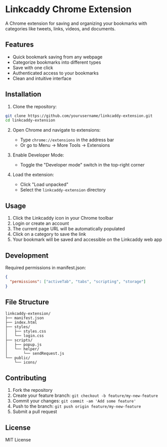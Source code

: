 # Linkcaddy Chrome Extension

A Chrome extension for saving and organizing your bookmarks with categories like tweets, links, videos, and documents.

## Features

- Quick bookmark saving from any webpage
- Categorize bookmarks into different types
- Save with one click
- Authenticated access to your bookmarks
- Clean and intuitive interface

## Installation

1. Clone the repository:

```bash
git clone https://github.com/yourusername/linkcaddy-extension.git
cd linkcaddy-extension
```

2. Open Chrome and navigate to extensions:

   - Type `chrome://extensions` in the address bar
   - Or go to Menu → More Tools → Extensions

3. Enable Developer Mode:

   - Toggle the "Developer mode" switch in the top-right corner

4. Load the extension:
   - Click "Load unpacked"
   - Select the `linkcaddy-extension` directory

## Usage

1. Click the Linkcaddy icon in your Chrome toolbar
2. Login or create an account
3. The current page URL will be automatically populated
4. Click on a category to save the link
5. Your bookmark will be saved and accessible on the Linkcaddy web app

## Development

Required permissions in manifest.json:

```json
{
  "permissions": ["activeTab", "tabs", "scripting", "storage"]
}
```

## File Structure

```
linkcaddy-extension/
├── manifest.json
├── index.html
├── styles/
│   ├── styles.css
│   └── login.css
├── scripts/
│   ├── popup.js
│   └── helper/
│       └── sendRequest.js
└── public/
    └── icons/
```

## Contributing

1. Fork the repository
2. Create your feature branch: `git checkout -b feature/my-new-feature`
3. Commit your changes: `git commit -am 'Add some feature'`
4. Push to the branch: `git push origin feature/my-new-feature`
5. Submit a pull request

## License

MIT License
